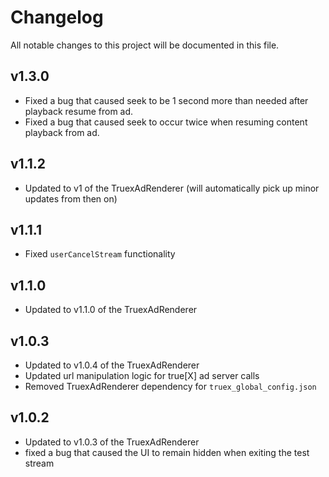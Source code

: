 # Changelog
All notable changes to this project will be documented in this file.

## v1.3.0
* Fixed a bug that caused seek to be 1 second more than needed after playback resume from ad.
* Fixed a bug that caused seek to occur twice when resuming content playback from ad.

## v1.1.2
* Updated to v1 of the TruexAdRenderer (will automatically pick up minor updates from then on)

## v1.1.1
* Fixed `userCancelStream` functionality

## v1.1.0
* Updated to v1.1.0 of the TruexAdRenderer

## v1.0.3
* Updated to v1.0.4 of the TruexAdRenderer
* Updated url manipulation logic for true[X] ad server calls
* Removed TruexAdRenderer dependency for `truex_global_config.json`

## v1.0.2
* Updated to v1.0.3 of the TruexAdRenderer
* fixed a bug that caused the UI to remain hidden when exiting the test stream
